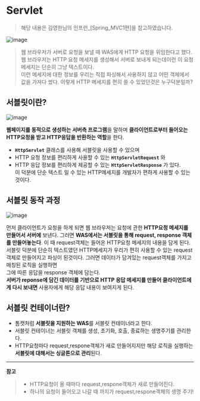# Servlet
> 해당 내용은 김영한님의 인프런_[Spring_MVC1편]을 참고하였습니다. 

![image](https://user-images.githubusercontent.com/108853290/186820673-646038d3-a545-430c-895c-8d8ef1a4cb1a.png)   

> 웹 브라우저가 서버로 요청을 보낼 때 WAS에게 HTTP 요청을 위임한다고 했다.
> 웹 브라우저는 HTTP 요청 메세지를 생성해서 서버로 보내게 되는데이런 이 요청 메세지는 단순히 그냥 텍스트이다.   
> 이런 메세지에 대한 정보를 우리는 직접 파싱해서 사용하지 않고 어떤 객체에서 값을 가져다 썼다. 이렇게 HTTP 메세지를 편히 쓸 수 있었던것은 누구덕분일까?
  
## 서블릿이란?
![image](https://user-images.githubusercontent.com/108853290/186825072-4d2134e9-3583-4593-825b-ff0ed4df535e.png)
   
**웹페이지를 동적으로 생성하는 서버측 프로그램**을 말하며 **클라이언트로부터 들어오는 HTTP요청을 받고 HTTP응답을 반환하는 역할**을 한다.  
* **`HttpServlet`** 클래스를 사용해 서블릿을 사용할 수 있으며   
* HTTP 요청 정보를 편리하게 사용할 수 있는 **`HttpServletRequest`** 와   
* HTTP 응답 정보를 편리하게 제공할 수 있는 **`HttpServletResponse`** 가 있다.   
이 덕분에 단순 텍스트 일 수 있는 HTTP메세지를 개발자가 편하게 사용할 수 있는것이다.

## 서블릿 동작 과정
![image](https://user-images.githubusercontent.com/108853290/186823718-96734a9a-0c32-4076-9c47-7a68617082bd.png)   

먼저 클라이언트가 요청을 하게 되면 웹 브라우저는 요청에 관한 **HTTP요청 메세지를 만들어서 서버에** 보낸다.
그러면 **WAS에서는 서블릿을 통해 request, response 객체를 만들어놓는다**. 이 때 request객체는 들어온 HTTP요청 메세지의 내용을 담게 된다.    
서블릿 덕분에 단순히 텍스트였던 HTTP메세지가 우리가 편히 사용할 수 있는 request 객체로 만들어지고 파싱이 된것이다.
그러면 데이터가 담겨있는 request객체를 가지고 매칭된 로직을 실행하면  
그에 따른 응답을 response 객체에 담는다.     
**서버가 reponse에 담긴 데이터를 기반으로 HTTP 응답 메세지를 만들어 클라이언트에게 다시 보내면** 사용자에게 해당 응답 내용이 보여지게 된다.

## 서블릿 컨테이너란?
* 톰캣처럼 **서블릿을 지원하는 WAS**를 서블릿 컨테이너라고 한다.
* 서블릿 컨테이너는 서블릿 객체를 생성, 초기화, 호출, 종료하는 생명주기를 관리한다. 
* HTTP요청마다 request,respone객체가 새로 만들어지지만 해당 로직을 실행하는 **서블릿에 대해서는 싱글톤으로 관리**된다.

------------------------------------

**참고**
> * HTTP요청이 올 때마다 request,respone객체가 새로 만들어진다.
> * 하나의 요청이 들어오고 나갈 때 까지가 request,respone객체의 생명 주기!
